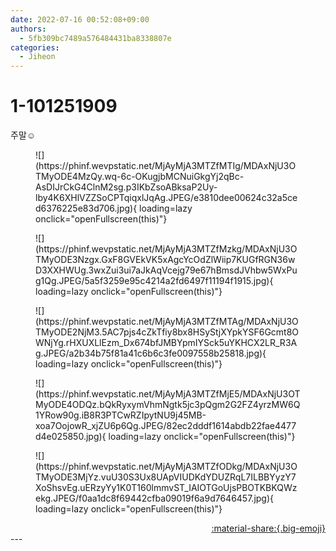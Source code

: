```yaml
---
date: 2022-07-16 00:52:08+09:00
authors:
  - 5fb309bc7489a576484431ba8338807e
categories:
  - Jiheon
---
```


# 1-101251909

<div class="post-container" markdown="1">
<div class="content-container md-sidebar__scrollwrap" markdown="1">

주말☺️
<figure markdown="1">
![](https://phinf.wevpstatic.net/MjAyMjA3MTZfMTIg/MDAxNjU3OTMyODE4MzQy.wq-6c-OKugjbMCNuiGkgYj2qBc-AsDIJrCkG4ClnM2sg.p3IKbZsoABksaP2Uy-lby4K6XHlVZZSoCPTqiqxlJqAg.JPEG/e3810dee00624c32a5ced6376225e83d706.jpg){ loading=lazy onclick="openFullscreen(this)"}
</figure>

<figure markdown="1">
![](https://phinf.wevpstatic.net/MjAyMjA3MTZfMzkg/MDAxNjU3OTMyODE3Nzgx.GxF8GVEkVK5xAgcYcOdZlWiip7KUGfRGN36wD3XXHWUg.3wxZui3ui7aJkAqVcejg79e67hBmsdJVhbw5WxPug1Qg.JPEG/5a5f3259e95c4214a2fd6497f11194f1915.jpg){ loading=lazy onclick="openFullscreen(this)"}
</figure>

<figure markdown="1">
![](https://phinf.wevpstatic.net/MjAyMjA3MTZfMTAg/MDAxNjU3OTMyODE2NjM3.5AC7pjs4cZkTfiy8bx8HSyStjXYpkYSF6Gcmt8OWNjYg.rHXUXLlEzm_Dx674bfJMBYpmIYSck5uYKHCX2LR_R3Ag.JPEG/a2b34b75f81a41c6b6c3fe0097558b25818.jpg){ loading=lazy onclick="openFullscreen(this)"}
</figure>

<figure markdown="1">
![](https://phinf.wevpstatic.net/MjAyMjA3MTZfMjE5/MDAxNjU3OTMyODE4ODQz.bQkRyxymVhmNgtk5jc3pQgm2G2FZ4yrzMW6Q1YRow90g.iB8R3PTCwRZIpytNU9j45MB-xoa7OojowR_xjZU6p6Qg.JPEG/82ec2dddf1614abdb22fae4477d4e025850.jpg){ loading=lazy onclick="openFullscreen(this)"}
</figure>

<figure markdown="1">
![](https://phinf.wevpstatic.net/MjAyMjA3MTZfODkg/MDAxNjU3OTMyODE3MjYz.vuU30S3Ux8UApVIUDKdYDUZRqL7ILBBYyzY7XoShsvEg.uERzyYy1K0T160lmmvST_IAIOTGoUjsPBOTKBKQWzekg.JPEG/f0aa1dc8f69442cfba09019f6a9d7646457.jpg){ loading=lazy onclick="openFullscreen(this)"}
</figure>


</div>
</div>

<div style="text-align: right;" markdown="1">
<a href="https://weverse.io/fromis9/artist/1-101251909" style="text-align: right;">:material-share:{.big-emoji}</a>
</div>
---
